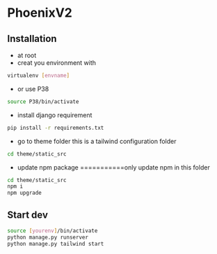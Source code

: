 # PhoenixV2

## Installation

* at root
* creat you environment with
```bash
virtualenv [envname]
```
* or use P38
```bash
source P38/bin/activate
```
* install django requirement
```bash
pip install -r requirements.txt
```
* go to theme folder this is a tailwind configuration folder
```bash
cd theme/static_src
```
* update npm package ===========only update npm in this folder
```bash
cd theme/static_src
npm i
npm upgrade
```

## Start dev

```bash
source [yourenv]/bin/activate
python manage.py runserver 
python manage.py tailwind start
```
##


